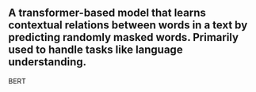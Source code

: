 A transformer-based model that learns contextual relations between words in a text by predicting randomly masked words. Primarily used to handle tasks like language understanding.
---
BERT
